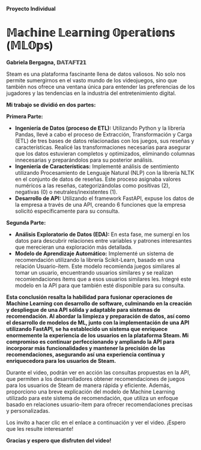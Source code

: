 **Proyecto Individual**
# 𝕄𝕒𝕔𝕙𝕚𝕟𝕖 𝕃𝕖𝕒𝕣𝕟𝕚𝕟𝕘 𝕆𝕡𝕖𝕣𝕒𝕥𝕚𝕠𝕟𝕤 (𝕄𝕃𝕆𝕡𝕤) #
**Gabriela Bergagna, 𝔻𝔸𝕋𝔸𝔽𝕋𝟚𝟙**

Steam es una plataforma fascinante llena de datos valiosos. No solo nos permite sumergirnos en el vasto mundo de los videojuegos, sino que también nos ofrece una ventana única para entender las preferencias de los jugadores y las tendencias en la industria del entretenimiento digital.

**Mi trabajo se dividió en dos partes:**

**Primera Parte:**
* **Ingeniería de Datos (proceso de ETL):** Utilizando Python y la librería Pandas, llevé a cabo el proceso de Extracción, Transformación y Carga (ETL) de tres bases de datos relacionadas con los juegos, sus reseñas y características. Realicé las transformaciones necesarias para asegurar que los datos estuvieran completos y optimizados, eliminando columnas innecesarias y preparándolos para su posterior análisis.
* **Ingeniería de Características:** Implementé análisis de sentimiento utilizando Procesamiento de Lenguaje Natural (NLP) con la librería NLTK en el conjunto de datos de reseñas. Este proceso asignaba valores numéricos a las reseñas, categorizándolas como positivas (2), negativas (0) o neutrales/inexistentes (1).
* **Desarrollo de API:** Utilizando el framework FastAPI, expuse los datos de la empresa a través de una API, creando 6 funciones que la empresa solicitó específicamente para su consulta.

**Segunda Parte:**
* **Análisis Exploratorio de Datos (EDA):** En esta fase, me sumergí en los datos para descubrir relaciones entre variables y patrones interesantes que merecieran una exploración más detallada.
* **Modelo de Aprendizaje Automático:** Implementé un sistema de recomendación utilizando la librería Scikit-Learn, basado en una relación Usuario-ítem. Este modelo recomienda juegos similares al tomar un usuario, encuentrando usuarios similares y se realizan recomiendaciones ítems que a esos usuarios similares les. Integré este modelo en la API para que también esté disponible para su consulta.

**Esta conclusión resalta la habilidad para fusionar operaciones de Machine Learning con desarrollo de software, culminando en la creación y despliegue de una API sólida y adaptable para sistemas de recomendación. Al abordar la limpieza y preparación de datos, así como el desarrollo de modelos de ML, junto con la implementación de una API utilizando FastAPI, se ha establecido un sistema que enriquece enormemente la experiencia de los usuarios en la plataforma Steam. Mi compromiso es continuar perfeccionando y ampliando la API para incorporar más funcionalidades y mantener la precisión de las recomendaciones, asegurando así una experiencia continua y enriquecedora para los usuarios de Steam.**

Durante el video, podrán ver en acción las consultas propuestas en la API, que permiten a los desarrolladores obtener recomendaciones de juegos para los usuarios de Steam de manera rápida y eficiente. Además, proporciono una breve explicación del modelo de Machine Learning utilizado para este sistema de recomendación, que utiliza un enfoque basado en relaciones usuario-ítem para ofrecer recomendaciones precisas y personalizadas.

Los invito a hacer clic en el enlace a continuación y ver el video. ¡Espero que les resulte interesante!

**Gracias y espero que disfruten del video!**
